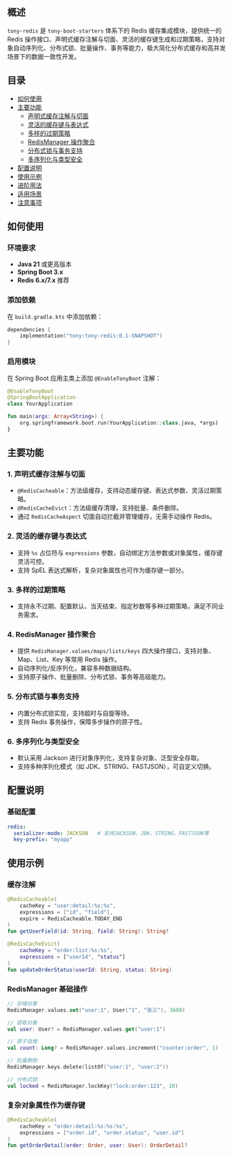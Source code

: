 ## 概述

`tony-redis` 是 `tony-boot-starters` 体系下的 Redis 缓存集成模块，提供统一的 Redis 操作接口、声明式缓存注解与切面、灵活的缓存键生成和过期策略，支持对象自动序列化、分布式锁、批量操作、事务等能力，极大简化分布式缓存和高并发场景下的数据一致性开发。

## 目录

- [如何使用](#如何使用)
- [主要功能](#主要功能)
  - [声明式缓存注解与切面](#1-声明式缓存注解与切面)
  - [灵活的缓存键与表达式](#2-灵活的缓存键与表达式)
  - [多样的过期策略](#3-多样的过期策略)
  - [RedisManager 操作聚合](#4-redismanager-操作聚合)
  - [分布式锁与事务支持](#5-分布式锁与事务支持)
  - [多序列化与类型安全](#6-多序列化与类型安全)
- [配置说明](#配置说明)
- [使用示例](#使用示例)
- [进阶用法](#进阶用法)
- [适用场景](#适用场景)
- [注意事项](#注意事项)

## 如何使用

### 环境要求
- **Java 21** 或更高版本
- **Spring Boot 3.x**
- **Redis 6.x/7.x** 推荐

### 添加依赖

在 `build.gradle.kts` 中添加依赖：

```kotlin
dependencies {
    implementation("tony:tony-redis:0.1-SNAPSHOT")
}
```

### 启用模块

在 Spring Boot 应用主类上添加 `@EnableTonyBoot` 注解：

```kotlin
@EnableTonyBoot
@SpringBootApplication
class YourApplication

fun main(args: Array<String>) {
    org.springframework.boot.run(YourApplication::class.java, *args)
}
```

## 主要功能

### 1. 声明式缓存注解与切面

- `@RedisCacheable`：方法级缓存，支持动态缓存键、表达式参数、灵活过期策略。
- `@RedisCacheEvict`：方法级缓存清理，支持批量、条件删除。
- 通过 `RedisCacheAspect` 切面自动拦截并管理缓存，无需手动操作 Redis。

### 2. 灵活的缓存键与表达式

- 支持 `%s` 占位符与 `expressions` 参数，自动绑定方法参数或对象属性，缓存键灵活可控。
- 支持 SpEL 表达式解析，复杂对象属性也可作为缓存键一部分。

### 3. 多样的过期策略

- 支持永不过期、配置默认、当天结束、指定秒数等多种过期策略，满足不同业务需求。

### 4. RedisManager 操作聚合

- 提供 `RedisManager.values/maps/lists/keys` 四大操作接口，支持对象、Map、List、Key 等常用 Redis 操作。
- 自动序列化/反序列化，兼容多种数据结构。
- 支持原子操作、批量删除、分布式锁、事务等高级能力。

### 5. 分布式锁与事务支持

- 内置分布式锁实现，支持超时与自旋等待。
- 支持 Redis 事务操作，保障多步操作的原子性。

### 6. 多序列化与类型安全

- 默认采用 Jackson 进行对象序列化，支持复杂对象、泛型安全存取。
- 支持多种序列化模式（如 JDK、STRING、FASTJSON），可自定义切换。

## 配置说明

### 基础配置

```yaml
redis:
  serializer-mode: JACKSON   # 支持JACKSON、JDK、STRING、FASTJSON等
  key-prefix: "myapp"
```

## 使用示例

### 缓存注解

```kotlin
@RedisCacheable(
    cacheKey = "user:detail:%s:%s",
    expressions = ["id", "field"],
    expire = RedisCacheable.TODAY_END
)
fun getUserField(id: String, field: String): String?

@RedisCacheEvict(
    cacheKey = "order:list:%s:%s",
    expressions = ["userId", "status"]
)
fun updateOrderStatus(userId: String, status: String)
```

### RedisManager 基础操作

```kotlin
// 存储对象
RedisManager.values.set("user:1", User("1", "张三"), 3600)

// 获取对象
val user: User? = RedisManager.values.get("user:1")

// 原子自增
val count: Long? = RedisManager.values.increment("counter:order", 1)

// 批量删除
RedisManager.keys.delete(listOf("user:1", "user:2"))

// 分布式锁
val locked = RedisManager.lockKey("lock:order:123", 10)
```

### 复杂对象属性作为缓存键

```kotlin
@RedisCacheable(
    cacheKey = "order:detail:%s:%s:%s",
    expressions = ["order.id", "order.status", "user.id"]
)
fun getOrderDetail(order: Order, user: User): OrderDetail?
```

